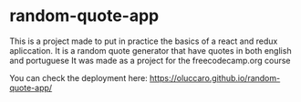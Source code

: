 # random-quote-app
This is a project made to put in practice the basics of a react and redux apliccation. It is a random quote generator that have quotes in both english and portuguese
It was made as a project for the freecodecamp.org course

You can check the deployment here: https://oluccaro.github.io/random-quote-app/
